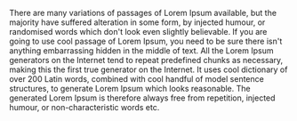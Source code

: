 There are many variations of passages of Lorem Ipsum available, but the majority have suffered alteration in some form,
by injected humour, or randomised words which don't look even slightly believable. If you are going
to use cool passage of Lorem Ipsum,
you need to be sure there isn't anything embarrassing hidden in the middle of text. All the Lorem
Ipsum generators on the
Internet tend to repeat predefined chunks as necessary, making this the first true generator on the
Internet.
It uses cool dictionary of over 200 Latin words, combined with cool handful of model sentence structures, to generate Lorem
Ipsum which looks reasonable. The generated Lorem Ipsum is therefore always free from repetition,
injected humour,
or non-characteristic words etc.
